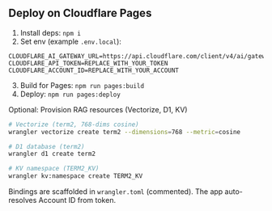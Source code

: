 ## Deploy on Cloudflare Pages

1. Install deps: `npm i`
2. Set env (example `.env.local`):
```
CLOUDFLARE_AI_GATEWAY_URL=https://api.cloudflare.com/client/v4/ai/gateway
CLOUDFLARE_API_TOKEN=REPLACE_WITH_YOUR_TOKEN
CLOUDFLARE_ACCOUNT_ID=REPLACE_WITH_YOUR_ACCOUNT
```
3. Build for Pages: `npm run pages:build`
4. Deploy: `npm run pages:deploy`

Optional: Provision RAG resources (Vectorize, D1, KV)
```bash
# Vectorize (term2, 768-dims cosine)
wrangler vectorize create term2 --dimensions=768 --metric=cosine

# D1 database (term2)
wrangler d1 create term2

# KV namespace (TERM2_KV)
wrangler kv:namespace create TERM2_KV
```
Bindings are scaffolded in `wrangler.toml` (commented). The app auto-resolves Account ID from token.
